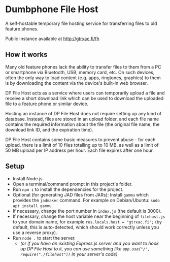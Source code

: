 # Dumbphone File Host
A self-hostable temporary file hosting service for transferring files to old feature phones.

Public instance available at http://gtrxac.fi/fh

## How it works
Many old feature phones lack the ability to transfer files to them from a PC or smartphone via Bluetooth, USB, memory card, etc. On such devices, often the only way to load content (e.g. apps, ringtones, graphics) to them is by downloading the content via the device's built-in web browser.

DP File Host acts as a service where users can temporarily upload a file and receive a short download link which can be used to download the uploaded file to a feature phone or similar device.

Hosting an instance of DP File Host does not require setting up any kind of database. Instead, files are stored in an upload folder, and each file name contains the required information about the file (the original file name, the download link ID, and the expiration time).

DP File Host contains some basic measures to prevent abuse - for each upload, there is a limit of 10 files totalling up to 10 MB, as well as a limit of 50 MB upload per IP address per hour. Each file expires after one hour.

## Setup
* Install Node.js.
* Open a terminal/command prompt in this project's folder.
* Run `npm i` to install the dependencies for the project.
* Optional (for generating JAD files from JARs): Install `gammu` which provides the `jadmaker` command. For example on Debian/Ubuntu: `sudo apt install gammu`.
* If necessary, change the port number in `index.js` (the default is 3000).
* If necessary, change the host variable near the beginning of `filehost.js` to your domain name, for example `res.locals.host = "gtrxac.fi";` (by default, this is auto-detected, which should work correctly unless you use a reverse proxy).
* Run `node .` to start the server.
  * *(or if you have an existing Express.js server and you want to hook up DP File Host to it, you can use something like `app.use("/", require("./filehost"))` in your server's code)*